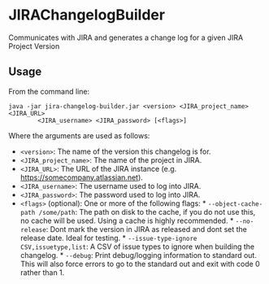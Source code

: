 JIRAChangelogBuilder
====================

Communicates with JIRA and generates a change log for a given JIRA Project Version

Usage
-----

From the command line:

    java -jar jira-changelog-builder.jar <version> <JIRA_project_name> <JIRA_URL>
            <JIRA_username> <JIRA_password> [<flags>]
  
Where the arguments are used as follows:
  
  *  `<version>`: The name of the version this changelog is for.
  *  `<JIRA_project_name>`: The name of the project in JIRA.
  *  `<JIRA_URL>`: The URL of the JIRA instance (e.g. https://somecompany.atlassian.net).
  *  `<JIRA_username>`: The username used to log into JIRA.
  *  `<JIRA_password>`: The password used to log into JIRA.
  *  `<flags>` (optional): One or more of the following flags:
    * `--object-cache-path /some/path`: The path on disk to the cache, if you do not use this, no cache will be used. Using a cache is highly recommended.
    * `--no-release`: Dont mark the version in JIRA as released and dont set the release date. Ideal for testing.
    * `--issue-type-ignore CSV,issuetype,list`: A CSV of issue types to ignore when building the changelog.
    * `--debug`: Print debug/logging information to standard out. This will also force errors to go to the standard out and exit with code 0 rather than 1.